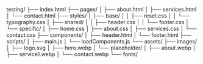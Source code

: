 
testing/
├── index.html
├── pages/
│   ├── about.html
│   ├── services.html
│   └── contact.html
├── styles/
│   ├── base/
│   │   ├── reset.css
│   │   └── typography.css
│   ├── shared/
│   │   ├── header.css
│   │   └── footer.css
│   └── specific/
│       ├── home.css
│       ├── about.css
│       ├── services.css
│       └── contact.css
├── components/
│   ├── header.html
│   └── footer.html
├── scripts/
│   ├── main.js
│   └── loadComponents.js
└── assets/
    ├── images/
    │   ├── logo.svg
    │   ├── hero.webp
    │   └── placeholder/
    │       ├── about.webp
    │       ├── service1.webp
    │       └── contact.webp
    └── fonts/